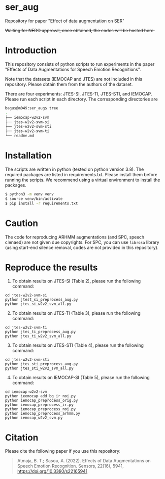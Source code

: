 # ser_aug
Repository for paper "Effect of data augmentation on SER"

~~Waiting for NEDO approval, once obtained, the codes will be hosted here.~~

# Introduction
This repository consists of python scripts to run experiments in the paper "Effects of Data Augmentations for Speech Emotion Recognitions".

Note that the datasets (IEMOCAP and JTES) are not included in this repository. Please obtain them from the authors of the dataset.

There are four experiments: JTES-SI, JTES-TI, JTES-STI, and IEMOCAP. Please run each script in each directory. The corresponding directories are 

```bash
bagus@m049:ser_aug$ tree
.
├── iemocap-w2v2-svm
├── jtes-w2v2-svm-si
├── jtes-w2v2-svm-sti
├── jtes-w2v2-svm-ti
└── readme.md
```

# Installation
The scripts are written in python (tested on python version 3.8). The required packages are listed in requirements.txt. Please install them before running the scripts. We recommend using a virtual environment to install the packages.
```bash
$ python3 -m venv venv
$ source venv/bin/activate
$ pip install -r requirements.txt
```
# Caution
The code for reproducing ARHMM augmentations (and SPC, speech clenaed) are not 
given due copyrights. For SPC, you can use `librosa` library (using start-end silence 
removal, codes are not provided in this repository).

# Reproduce the results
1. To obtain results on JTES-SI (Table 2), please run the following command:
```
cd jtes-w2v2-svm-si
python jtest_si_preprocess_aug.py
python jtes_si_w2v2_svm_all.py
```

2. To obtain results on JTES-TI (Table 3), please run the following command:
```
cd jtes-w2v2-svm-ti
python jtes_ti_preprocess_aug.py
python jtes_ti_w2v2_svm_all.py
```

3. To obtain results on JTES-STI (Table 4), please run the following command:
```
cd jtes-w2v2-svm-sti
python jtes_sti_preprocess_aug.py
python jtes_sti_w2v2_svm_all.py
```

4. To obtain results on IEMOCAP-SI (Table 5), please run the following command:
```
cd iemocap-w2v2-svm  
python ieomocap_add_bg_ir_noi.py
python iemocap_preprocess_orig.py
python iemocap_preprocess_ir.py
python iemocap_preprocess_noi.py
python iemocap_preprocess_arhmm.py
python iemocap_w2v2_svm.py  
```

# Citation
Please cite the following paper if you use this repository:

> Atmaja, B. T.; Sasou, A. (2022). Effects of Data Augmentations 
> on Speech Emotion Recognition. Sensors, 22(16), 5941,
> https://doi.org/10.3390/s22165941.
